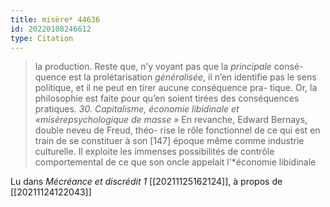 ```yaml
---
title: misère* 44636
id: 20220108246612
type: Citation
---
```


> la production. Reste que, n’y voyant pas que la *principale* consé- quence est la prolétarisation *généralisée*, il n’en identifie pas le sens politique, et il ne peut en tirer aucune conséquence pra- tique. Or, la philosophie est faite pour qu’en soient tirées des conséquences pratiques. *30. Capitalisme, économie libidinale et «misèrepsychologique de masse »* En revanche, Edward Bernays, double neveu de Freud, théo- rise le rôle fonctionnel de ce qui est en train de se constituer à son [147] époque même comme industrie culturelle. Il exploite les immenses possibilités de contrôle comportemental de ce que son oncle appelait l'*économie libidinale

Lu dans *Mécréance et discrédit 1* [[20211125162124]], à propos de [[20211124122043]]